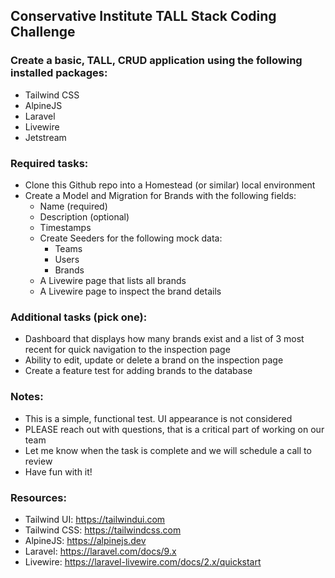 ## Conservative Institute TALL Stack Coding Challenge

### Create a basic, TALL, CRUD application using the following installed packages:

- Tailwind CSS
- AlpineJS
- Laravel
- Livewire
- Jetstream

### Required tasks:

- Clone this Github repo into a Homestead (or similar) local environment
- Create a Model and Migration for Brands with the following fields:
  - Name (required)
  - Description (optional)
  - Timestamps
  - Create Seeders for the following mock data:
    - Teams
    - Users
    - Brands
  - A Livewire page that lists all brands
  - A Livewire page to inspect the brand details

### Additional tasks (pick one):

- Dashboard that displays how many brands exist and a list of 3 most recent for quick navigation to the inspection page
- Ability to edit, update or delete a brand on the inspection page
- Create a feature test for adding brands to the database

### Notes:

- This is a simple, functional test. UI appearance is not considered
- PLEASE reach out with questions, that is a critical part of working on our team
- Let me know when the task is complete and we will schedule a call to review
- Have fun with it!

### Resources:

- Tailwind UI: https://tailwindui.com
- Tailwind CSS: https://tailwindcss.com
- AlpineJS: https://alpinejs.dev
- Laravel: https://laravel.com/docs/9.x
- Livewire: https://laravel-livewire.com/docs/2.x/quickstart

